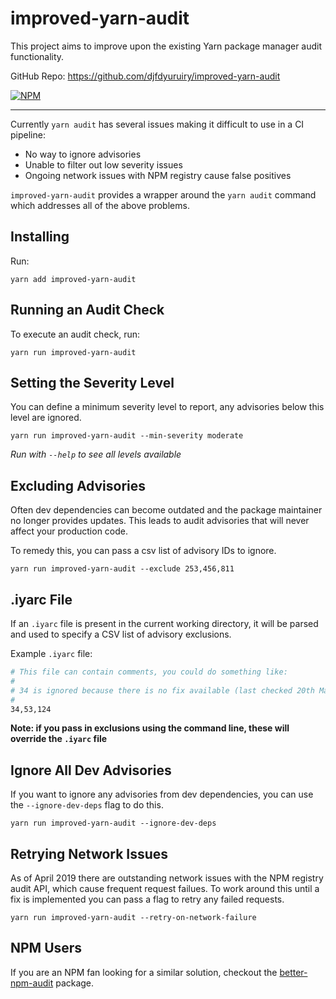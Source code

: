 # improved-yarn-audit

This project aims to improve upon the existing Yarn package manager audit functionality.

GitHub Repo: https://github.com/djfdyuruiry/improved-yarn-audit

[![NPM](https://nodei.co/npm/improved-yarn-audit.png)](https://nodei.co/npm/improved-yarn-audit/)

----

Currently `yarn audit` has several issues making it difficult to use in a CI pipeline:

- No way to ignore advisories
- Unable to filter out low severity issues
- Ongoing network issues with NPM registry cause false positives

`improved-yarn-audit` provides a wrapper around the `yarn audit` command which addresses all of the above problems.

## Installing

Run:

```
yarn add improved-yarn-audit
```

## Running an Audit Check

To execute an audit check, run:

```
yarn run improved-yarn-audit
```

## Setting the Severity Level

You can define a minimum severity level to report, any advisories below this level are ignored.

```
yarn run improved-yarn-audit --min-severity moderate
```

*Run with `--help` to see all levels available*

## Excluding Advisories

Often dev dependencies can become outdated and the package maintainer no longer provides updates. This leads to audit advisories that will never affect your production code.

To remedy this, you can pass a csv list of advisory IDs to ignore.

```
yarn run improved-yarn-audit --exclude 253,456,811
```

## .iyarc File

If an `.iyarc` file is present in the current working directory, it will be parsed and used to specify a CSV list of advisory exclusions.

Example `.iyarc` file:

```bash
# This file can contain comments, you could do something like:
#
# 34 is ignored because there is no fix available (last checked 20th March 2020)
#
34,53,124
```

**Note: if you pass in exclusions using the command line, these will override the `.iyarc` file**

## Ignore All Dev Advisories

If you want to ignore any advisories from dev dependencies, you can use the `--ignore-dev-deps` flag to do this.

```
yarn run improved-yarn-audit --ignore-dev-deps
```

## Retrying Network Issues

As of April 2019 there are outstanding network issues with the NPM registry audit API, which cause frequent request failues. To work around this until a fix is implemented you can pass a flag to retry any failed requests.

```
yarn run improved-yarn-audit --retry-on-network-failure
```

## NPM Users

If you are an NPM fan looking for a similar solution, checkout the [better-npm-audit](https://www.npmjs.com/package/better-npm-audit) package.
